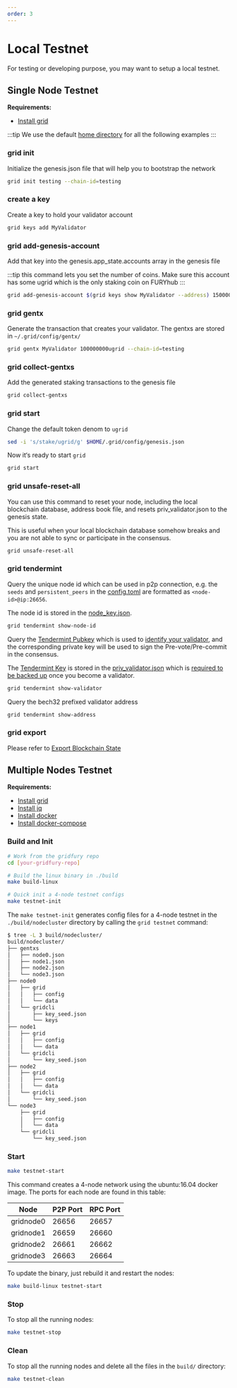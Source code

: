 ```yaml
---
order: 3
---
```


# Local Testnet

For testing or developing purpose, you may want to setup a local testnet.

## Single Node Testnet

**Requirements:**

- [Install grid](../get-started/install.md)

:::tip
We use the default [home directory](intro.md#home-directory) for all the following examples
:::

### grid init

Initialize the genesis.json file that will help you to bootstrap the network

```bash
grid init testing --chain-id=testing
```

### create a key

Create a key to hold your validator account

```bash
grid keys add MyValidator
```

### grid add-genesis-account

Add that key into the genesis.app_state.accounts array in the genesis file

:::tip
this command lets you set the number of coins. Make sure this account has some ugrid which is the only staking coin on FURYhub
:::

```bash
grid add-genesis-account $(grid keys show MyValidator --address) 150000000ugrid
```

### grid gentx

Generate the transaction that creates your validator. The gentxs are stored in `~/.grid/config/gentx/`

```bash
grid gentx MyValidator 100000000ugrid --chain-id=testing 
```

### grid collect-gentxs

Add the generated staking transactions to the genesis file

```bash
grid collect-gentxs
```

### grid start

Change the default token denom to `ugrid`

```bash
sed -i 's/stake/ugrid/g' $HOME/.grid/config/genesis.json
```

Now it‘s ready to start `grid`

```bash
grid start
```

### grid unsafe-reset-all

You can use this command to reset your node, including the local blockchain database, address book file, and resets priv_validator.json to the genesis state.

This is useful when your local blockchain database somehow breaks and you are not able to sync or participate in the consensus.

```bash
grid unsafe-reset-all
```

### grid tendermint

Query the unique node id which can be used in p2p connection, e.g. the `seeds` and `persistent_peers` in the [config.toml](intro.md#cnofig-toml) are formatted as `<node-id>@ip:26656`.

The node id is stored in the [node_key.json](intro.md#node_key-json).

```bash
grid tendermint show-node-id
```

Query the [Tendermint Pubkey](../concepts/validator-faq.md#tendermint-key) which is used to [identify your validator](../cli-client/stake/create-validator.md), and the corresponding private key will be used to sign the Pre-vote/Pre-commit in the consensus.

The [Tendermint Key](../concepts/validator-faq.md#tendermint-key) is stored in the [priv_validator.json](intro.md#priv_validator-json) which is [required to be backed up](../concepts/validator-faq.md#how-to-backup-the-validator) once you become a validator.

```bash
grid tendermint show-validator
```

Query the bech32 prefixed validator address

```bash
grid tendermint show-address
```

### grid export

Please refer to [Export Blockchain State](export.md)

## Multiple Nodes Testnet

**Requirements:**

- [Install grid](../get-started/install.md)
- [Install jq](https://stedolan.github.io/jq/download/)
- [Install docker](https://docs.docker.com/engine/installation/)
- [Install docker-compose](https://docs.docker.com/compose/install/)

### Build and Init

```bash
# Work from the gridfury repo
cd [your-gridfury-repo]

# Build the linux binary in ./build
make build-linux

# Quick init a 4-node testnet configs
make testnet-init
```

The `make testnet-init` generates config files for a 4-node testnet in the `./build/nodecluster` directory by calling the `grid testnet` command:

```bash
$ tree -L 3 build/nodecluster/
build/nodecluster/
├── gentxs
│   ├── node0.json
│   ├── node1.json
│   ├── node2.json
│   └── node3.json
├── node0
│   ├── grid
│   │   ├── config
│   │   └── data
│   └── gridcli
│       ├── key_seed.json
│       └── keys
├── node1
│   ├── grid
│   │   ├── config
│   │   └── data
│   └── gridcli
│       └── key_seed.json
├── node2
│   ├── grid
│   │   ├── config
│   │   └── data
│   └── gridcli
│       └── key_seed.json
└── node3
    ├── grid
    │   ├── config
    │   └── data
    └── gridcli
        └── key_seed.json
```

### Start

```bash
make testnet-start
```

This command creates a 4-node network using the ubuntu:16.04 docker image. The ports for each node are found in this table:

| Node      | P2P Port | RPC Port |
| --------- | -------- | -------- |
| gridnode0 | 26656    | 26657    |
| gridnode1 | 26659    | 26660    |
| gridnode2 | 26661    | 26662    |
| gridnode3 | 26663    | 26664    |

To update the binary, just rebuild it and restart the nodes:

```bash
make build-linux testnet-start
```

### Stop

To stop all the running nodes:

```bash
make testnet-stop
```

### Clean

To stop all the running nodes and delete all the files in the `build/` directory:

```bash
make testnet-clean
```

